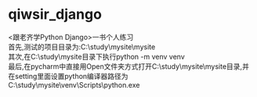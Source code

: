 # qiwsir_django
&lt;跟老齐学Python Django>一书个人练习</br>
首先,测试的项目目录为:C:\study\mysite\mysite</br>
其次,在C:\study\mysite目录下执行python -m venv venv</br>
最后,在pycharm中直接用Open文件夹方式打开C:\study\mysite\mysite目录,并在setting里面设置python编译器路径为C:\study\mysite\venv\Scripts\python.exe</br>
